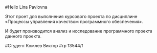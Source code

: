 #Hello Lina Pavlovna

Этот проет для выполнения курсового проекта по дисциплине «Процессы управления качеством программного обеспечения».

И будет производится анализ и исследование программного проекта данного проекта.

#Студент Комлев Виктор
#гр 13544/1
